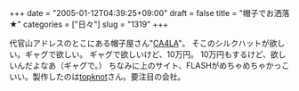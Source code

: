 +++
date = "2005-01-12T04:39:25+09:00"
draft = false
title = "帽子でお洒落★"
categories = ["日々"]
slug = "1319"
+++

代官山アドレスのとこにある帽子屋さん"<a href="http://www.weavetoshi.co.jp/" target="_blank">CA4LA</a>"。
そこのシルクハットが欲しい。ギャグで欲しい。
ギャグで欲しいけど、10万円。
10万円もするけど、欲しいんだよなあ（ギャグで。）
ちなみに上のサイト、FLASHがめちゃめちゃかっこいい。製作したのは<a href="http://www.topknot.net/" target="_blank">topknot</a>さん。要注目の会社。
